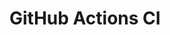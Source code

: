 # GitHub Actions CI




































































































































































































































































































































































































































































































































































































































































































































































































































































































































































































































































































































































































































































































































































